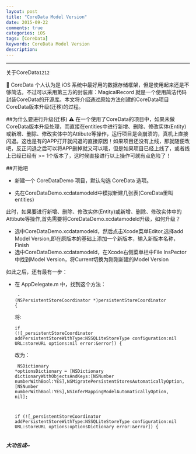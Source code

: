 ```yaml
---
layout: post
title: "CoreData Model Version"
date: 2015-09-22
comments: true
categories: iOS
tags: [CoreData]
keywords: CoreData Model Version
description: 
---
```

---
 关于CoreData`1212`
 
🔨  CoreData 个人认为是 iOS 系统中最好用的数据存储框架，但是使用起来还是不够简洁。不过可以采用第三方的封装库：MagicalRecord  就是一个使用简洁代码封装CoreData的开源库。本文将介绍通过原始方法创建的CoreData项目CoreData版本升级(迁移)的过程。

##为什么要进行升级(迁移)
⚠️ 在一个使用了CoreData的项目中，如果未做CoreData版本升级处理，而直接在entities中进行新增、删除、修改实体(Entity)或新增、删除、修改实体中的Attibute等操作，运行项目是会崩溃的，真机上直接闪退。这也是有的APP打开就闪退的直接原因！如果项目还没有上线，那就随便改吧，反正闪退之后可以将APP删掉就又可以哦，但是如果项目已经上线了，或者线上已经已经有 >= 1个版本了，这时候直接进行以上操作可就有点危险了！


 ##开始吧
 
 - 新建一个 CoreDataDemo 项目，默认勾选 CoreData 选项。

 - 先在CoreDataDemo.xcdatamodeld中模拟新建几张表(CoreData里叫entities)

此时，如果要进行新增、删除、修改实体(Entity)或新增、删除、修改实体中的Attibute等操作,首先需要将CoreDataDemo.xcdatamodeld升级，如何升级？

 - 选中CoreDataDemo.xcdatamodeld，然后点击Xcode菜单Editor,选择add Model Version,即在原版本的基础上添加一个新版本，输入新版本名称，Finish
 - 选中CoreDataDemo.xcdatamodeld，在Xcode右侧菜单栏中File InsPector中找到Model Version，将Current切换为刚刚新建的Model Version
 
如此之后，还有最有一步：

- 在 AppDelegate.m 中，找到这个方法：<pre><code class="hljs javascript"> - (NSPersistentStoreCoordinator *)persistentStoreCoordinator {</code></pre> 将:<pre><code class="hljs javascript">if (![_persistentStoreCoordinator addPersistentStoreWithType:NSSQLiteStoreType configuration:nil URL:storeURL options:nil error:&error]) { </code></pre> 改为：<pre><code class="hljs javascript">
 NSDictionary *optionsDictionary = [NSDictionary dictionaryWithObjectsAndKeys:[NSNumber numberWithBool:YES],NSMigratePersistentStoresAutomaticallyOption, [NSNumber numberWithBool:YES],NSInferMappingModelAutomaticallyOption, nil];
    
    if (![_persistentStoreCoordinator addPersistentStoreWithType:NSSQLiteStoreType configuration:nil URL:storeURL options:optionsDictionary error:&error]) { </code></pre>


##### 大功告成~



 


